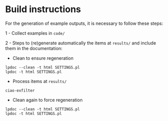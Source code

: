 # Build instructions

For the generation of example outputs, it is necessary to follow these steps:

1 - Collect examples in `code/`

2 - Steps to (re)generate automatically the items at `results/` and include them in the documentation:

  - Clean to ensure regeneration
  ```
  lpdoc --clean -t html SETTINGS.pl
  lpdoc -t html SETTINGS.pl
  ```
  - Process items at `results/`
  ```
  ciao-exfilter
  ```
  - Clean again to force regeneration
  ```
  lpdoc --clean -t html SETTINGS.pl
  lpdoc -t html SETTINGS.pl
  ```